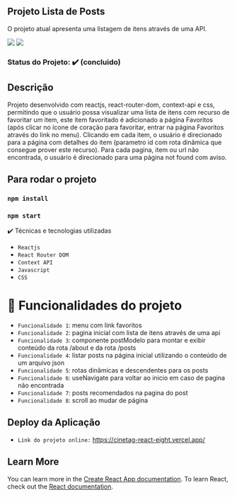 ## Projeto Lista de Posts
O projeto atual apresenta uma listagem de itens através de uma API.

<img src="https://img.shields.io/static/v1?label=react&message=framework&color=blue&style=for-the-badge&logo=REACT"/>
<img src="https://img.shields.io/static/v1?label=Vercel&message=deploy&color=blue&style=for-the-badge&logo=VERCEL"/>

### Status do Projeto: ✔️ (concluido)

## Descrição
Projeto desenvolvido com reactjs, react-router-dom, context-api e css, permitindo que o usuário possa visualizar uma lista de itens com recurso de favoritar um item, este item favoritado é adicionado a página Favoritos (após clicar no ícone de coração para favoritar, entrar na página Favoritos através do link no menu).
Clicando em cada item, o usuário é direcionado para a página com detalhes do item (parametro id com rota dinâmica que consegue prover este recurso). Para cada pagina, item ou url não encontrada, o usuário é direcionado para uma página not found com aviso.

## Para rodar o projeto
### `npm install`
### `npm start`

✔️ Técnicas e tecnologias utilizadas
- ``Reactjs``
- ``React Router DOM``
- ``Context API`` 
- ``Javascript``
- ``CSS``


# :hammer: Funcionalidades do projeto

- `Funcionalidade 1`: menu com link favoritos
- `Funcionalidade 2`: pagina inicial com lista de itens através de uma api
- `Funcionalidade 3`: componente postModelo para montar e exibir conteúdo da rota /about e da rota /posts
- `Funcionalidade 4`: listar posts na página inicial utilizando o conteúdo de um arquivo json
- `Funcionalidade 5`: rotas dinâmicas e descendentes para os posts
- `Funcionalidade 6`: useNavigate para voltar ao inicio em caso de pagina não encontrada
- `Funcionalidade 7`: posts recomendados na pagina do post
- `Funcionalidade 8`: scroll ao mudar de página

## Deploy da Aplicação
- ``Link do projeto online:`` https://cinetag-react-eight.vercel.app/

 
## Learn More

You can learn more in the [Create React App documentation](https://facebook.github.io/create-react-app/docs/getting-started).
To learn React, check out the [React documentation](https://reactjs.org/).

